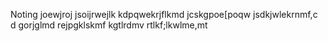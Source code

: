 Noting 
joewjroj
jsoijrwejlk
kdpqwekrjflkmd
jcskgpoe[poqw
jsdkjwlekrnmf,c d
gorjglmd
rejpgklskmf
kgtlrdmv
rtlkf;lkwlme,mt
